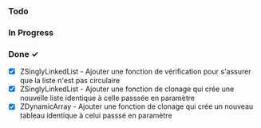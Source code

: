 ### Todo


### In Progress

### Done ✓
- [X] ZSinglyLinkedList - Ajouter une fonction de vérification pour s'assurer que la liste n'est pas circulaire
- [X] ZSinglyLinkedList - Ajouter une fonction de clonage qui crée une nouvelle liste identique à celle passsée en paramètre
- [X] ZDynamicArray - Ajouter une fonction de clonage qui crée un nouveau tableau identique à celui passsé en paramètre